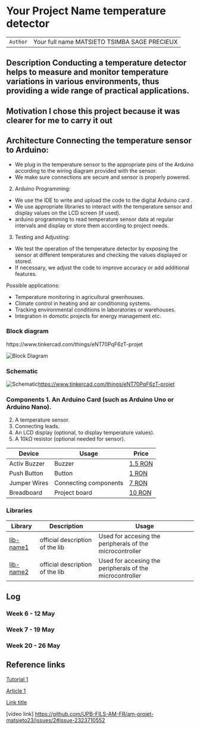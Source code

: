 # Your Project Name  temperature detector 

| | |
|-|-|
|`Author` | Your full name MATSIETO TSIMBA SAGE PRECIEUX

## Description  Conducting a temperature detector helps to measure and monitor temperature variations in various environments, thus providing a wide range of practical applications.


## Motivation I chose this project because it was clearer for me to carry it out

## Architecture  Connecting the temperature sensor to Arduino:
- We plug in the temperature sensor to the appropriate pins of the Arduino according to the wiring diagram provided with the sensor.
- We make sure connections are secure and sensor is properly powered.

2. Arduino Programming:
- We use the IDE to write and upload the code to the digital Arduino card .
- We use appropriate libraries to interact with the temperature sensor and display values on the LCD screen (if used).
- arduino programming to read temperature sensor data at regular intervals and display or store them according to project needs.

3. Testing and Adjusting:
- We test the operation of the temperature detector by exposing the sensor at different temperatures and checking the values displayed or stored.
- If necessary, we adjust the code to improve accuracy or add additional features.

Possible applications:
- Temperature monitoring in agricultural greenhouses.
- Climate control in heating and air conditioning systems.
- Tracking environmental conditions in laboratories or warehouses.
- Integration in domotic projects for energy management etc.


### Block diagram

<!-- Make sure the path to the picture is correct --> https://www.tinkercad.com/things/eNT70PqF6zT-projet
![Block Diagram](schematics/block_diagram.png)

### Schematic

![Schematic](schematics/kicad_schematic.png)https://www.tinkercad.com/things/eNT70PqF6zT-projet

### Components 1. An Arduino Card (such as Arduino Uno or Arduino Nano).
2. A temperature sensor.
3. Connecting leads.
4. An LCD display (optional, to display temperature values).
5. A 10kΩ resistor (optional needed for sensor).



<!-- This is just an example, fill in with your actual components -->

| Device | Usage | Price |
|--------|--------|-------|
| Activ Buzzer | Buzzer | [1.5 RON](https://www.optimusdigital.ro/ro/audio-buzzere/635-buzzer-activ-de-3-v.html?search_query=buzzer&results=61) |
| Push Button | Button | [1 RON](https://www.optimusdigital.ro/ro/butoane-i-comutatoare/1119-buton-6x6x6.html?search_query=buton&results=222) |
| Jumper Wires | Connecting components | [7 RON](https://www.optimusdigital.ro/ro/fire-fire-mufate/884-set-fire-tata-tata-40p-10-cm.html?search_query=set+fire&results=110) |
| Breadboard | Project board | [10 RON](https://www.optimusdigital.ro/ro/prototipare-breadboard-uri/8-breadboard-830-points.html?search_query=breadboard&results=145) |

### Libraries

<!-- This is just an example, fill in the table with your actual components -->

| Library | Description | Usage |
|---------|-------------|-------|
| [lib-name1](link-to-lib) | official description of the lib | Used for accesing the peripherals of the microcontroller  |
| [lib-name2](link-to-lib) | official description of the lib | Used for accesing the peripherals of the microcontroller  |

## Log

<!-- write every week your progress here -->

### Week 6 - 12 May

### Week 7 - 19 May

### Week 20 - 26 May


## Reference links

<!-- Fill in with appropriate links and link titles -->

[Tutorial 1](https://www.youtube.com/watch?v=wdgULBpRoXk&t=1s&ab_channel=BenEater)

[Article 1](https://www.explainthatstuff.com/induction-motors.html)

[Link title](https://projecthub.arduino.cc/)

[video link] https://github.com/UPB-FILS-AM-FR/am-projet-matsieto23/issues/2#issue-2323710552